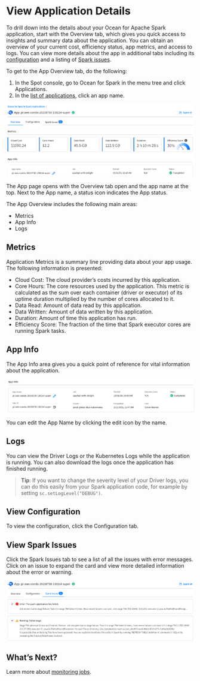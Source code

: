 # View Application Details

To drill down into the details about your Ocean for Apache Spark application, start with the Overview tab, which gives you quick access to insights and summary data about the application. You can obtain an overview of your current cost, efficiency status, app metrics, and access to logs. You can view more details about the app in additional tabs including its [configuration](ocean-spark/product-tour/view-application-details?id=view-configuration) and a listing of [Spark issues](ocean-spark/product-tour/view-application-details?id=view-spark-issues).

To get to the App Overview tab, do the following:

1. In the Spot console, go to Ocean for Spark in the menu tree and click Applications.
2. In the [list of applications](ocean-spark/product-tour/monitor-applications), click an app name.

<img src="/ocean-spark/_media/view-app-details-01.png" />

The App page opens with the Overview tab open and the app name at the top. Next to the App name, a status icon indicates the App status.

The App Overview includes the following main areas:

- Metrics
- App Info
- Logs

## Metrics

Application Metrics is a summary line providing data about your app usage. The following information is presented:

- Cloud Cost: The cloud provider’s costs incurred by this application.
- Core Hours: The core resources used by the application. This metric is calculated as the sum over each container (driver or executor) of its uptime duration multiplied by the number of cores allocated to it.
- Data Read: Amount of data read by this application.
- Data Written: Amount of data written by this application.
- Duration: Amount of time this application has run.
- Efficiency Score: The fraction of the time that Spark executor cores are running Spark tasks.

## App Info

The App Info area gives you a quick point of reference for vital information about the application.

<img src="/ocean-spark/_media/view-app-details-02.png" />

You can edit the App Name by clicking the edit icon by the name.

## Logs

You can view the Driver Logs or the Kubernetes Logs while the application is running. You can also download the logs once the application has finished running. 

> **Tip**: If you want to change the severity level of your Driver logs, you can do this easily from your Spark application code, for example by setting `sc.setLogLevel("DEBUG")`.

## View Configuration

To view the configuration, click the Configuration tab.

## View Spark Issues

Click the Spark Issues tab to see a list of all the issues with error messages. Click on an issue to expand the card and view more detailed information about the error or warning.

<img src="/ocean-spark/_media/view-app-details-03.png" />

## What’s Next?

Learn more about [monitoring jobs](ocean-spark/product-tour/monitor-jobs).
